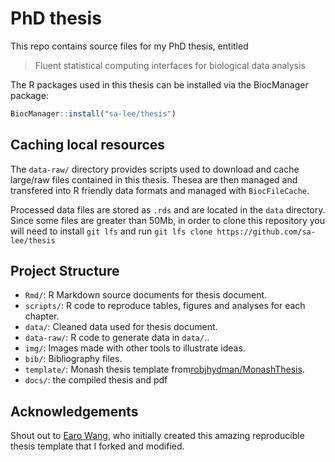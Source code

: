 # PhD thesis 

This repo contains source files for my PhD thesis, entitled 

> Fluent statistical computing interfaces for biological data analysis    

The R packages used in this thesis can be installed 
via the BiocManager package:

```r
BiocManager::install("sa-lee/thesis")
```

## Caching local resources 

The `data-raw/` directory provides scripts used to download and 
cache large/raw files contained in this thesis. Thesea are then managed
and transfered into R friendly data formats and managed with
`BiocFileCache`. 

Processed data files are stored as `.rds` and are located in the `data`
directory. Since some files are greater than 50Mb, in order to clone this repository you will need to install `git lfs` and run `git lfs clone https://github.com/sa-lee/thesis`


## Project Structure

* `Rmd/`: R Markdown source documents for thesis document.
* `scripts/`: R code to reproduce tables, figures and analyses for each chapter.
* `data/`: Cleaned data used for thesis document.
* `data-raw/`: R code to generate data in `data/`..
* `img/`: Images made with other tools to illustrate ideas. 
* `bib/`: Bibliography files.
* `template/`: Monash thesis template from[robjhydman/MonashThesis](https://github.com/robjhyndman/MonashThesis).
* `docs/`: the compiled thesis and pdf


## Acknowledgements

Shout out to [Earo Wang](https://earo.me), who initially created this amazing
reproducible thesis template that I forked and modified.
